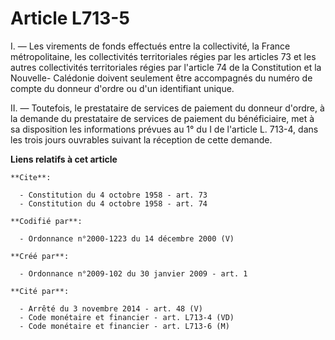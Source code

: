 # Article L713-5

I. ― Les virements de fonds effectués entre la collectivité, la France métropolitaine, les collectivités territoriales régies
par les articles 73 et les autres collectivités territoriales régies par l'article 74 de la Constitution et la Nouvelle-
Calédonie doivent seulement être accompagnés du numéro de compte du donneur d'ordre ou d'un identifiant unique. 

II. ― Toutefois, le prestataire de services de paiement du donneur d'ordre, à la demande du prestataire de services de
paiement du bénéficiaire, met à sa disposition les informations prévues au 1° du I de l'article L. 713-4, dans les trois
jours ouvrables suivant la réception de cette demande.

**Liens relatifs à cet article**

	**Cite**:

	  - Constitution du 4 octobre 1958 - art. 73
	  - Constitution du 4 octobre 1958 - art. 74

	**Codifié par**:

	  - Ordonnance n°2000-1223 du 14 décembre 2000 (V)

	**Créé par**:

	  - Ordonnance n°2009-102 du 30 janvier 2009 - art. 1

	**Cité par**:

	  - Arrêté du 3 novembre 2014 - art. 48 (V)
	  - Code monétaire et financier - art. L713-4 (VD)
	  - Code monétaire et financier - art. L713-6 (M)
